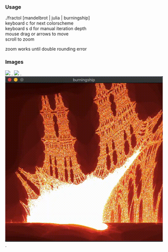 
### Usage
./fractol [mandelbrot | julia | burningship]  
keyboard c for next colorscheme  
keyboard s d for manual iteration depth  
mouse drag or arrows to move  
scroll to zoom  

zoom works until double rounding error  

### Images
![](img/mandelbrot.gif) . 
![](img/julia.gif) . 
![](img/burningship.gif) . 
